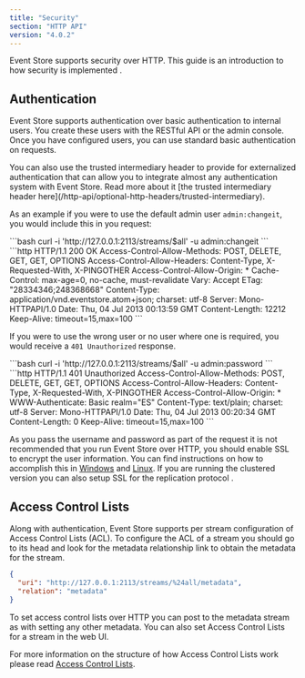 ```yaml
---
title: "Security"
section: "HTTP API"
version: "4.0.2"
---
```


Event Store supports security over HTTP. This guide is an introduction to how security is implemented <!-- Where can you read more? -->.

## Authentication

Event Store supports authentication over basic authentication to internal users. You create these users with the RESTful API or the admin console. Once you have configured users, you can use standard basic authentication on requests.

<span class="note">
You can also use the trusted intermediary header to provide for externalized authentication that can allow you to integrate almost any authentication system with Event Store. Read more about it [the trusted intermediary header here](/http-api/optional-http-headers/trusted-intermediary).
</span>

As an example if you were to use the default admin user `admin:changeit`, you would include this in you request:

<div class="codetabs" markdown="1">
<div data-lang="request" markdown="1">
```bash
curl -i 'http://127.0.0.1:2113/streams/$all' -u admin:changeit
```
</div>
<div data-lang="response" markdown="1">
```http
HTTP/1.1 200 OK
Access-Control-Allow-Methods: POST, DELETE, GET, GET, OPTIONS
Access-Control-Allow-Headers: Content-Type, X-Requested-With, X-PINGOTHER
Access-Control-Allow-Origin: *
Cache-Control: max-age=0, no-cache, must-revalidate
Vary: Accept
ETag: "28334346;248368668"
Content-Type: application/vnd.eventstore.atom+json; charset: utf-8
Server: Mono-HTTPAPI/1.0
Date: Thu, 04 Jul 2013 00:13:59 GMT
Content-Length: 12212
Keep-Alive: timeout=15,max=100
```
</div>
</div>

If you were to use the wrong user or no user where one is required, you would receive a `401 Unauthorized` response.

<div class="codetabs" markdown="1">
<div data-lang="request" markdown="1">
```bash
curl -i 'http://127.0.0.1:2113/streams/$all' -u admin:password
```
</div>
<div data-lang="response" markdown="1">
```http
HTTP/1.1 401 Unauthorized
Access-Control-Allow-Methods: POST, DELETE, GET, GET, OPTIONS
Access-Control-Allow-Headers: Content-Type, X-Requested-With, X-PINGOTHER
Access-Control-Allow-Origin: *
WWW-Authenticate: Basic realm="ES"
Content-Type: text/plain; charset: utf-8
Server: Mono-HTTPAPI/1.0
Date: Thu, 04 Jul 2013 00:20:34 GMT
Content-Length: 0
Keep-Alive: timeout=15,max=100
```
</div>
</div>

As you pass the username and password as part of the request it is not recommended that you run Event Store over HTTP, you should enable SSL to encrypt the user information. You can find instructions on how to accomplish this in [Windows](/http-api/setting-up-ssl-in-windows) and [Linux](/http-api/setting-up-ssl-in-linux). If you are running the clustered version you can also setup SSL for the replication protocol <!-- Does this need further explanation? -->.

## Access Control Lists

Along with authentication, Event Store supports per stream configuration of Access Control Lists (ACL). To configure the ACL of a stream you should go to its head and look for the metadata relationship link to obtain the metadata for the stream.

```json
{
  "uri": "http://127.0.0.1:2113/streams/%24all/metadata",
  "relation": "metadata"
}
```

To set access control lists over HTTP you can post to the metadata stream as with setting any other metadata. You can also set Access Control Lists for a stream in the web UI.

For more information on the structure of how Access Control Lists work please read [Access Control Lists](/server/latest/access-control-lists).
